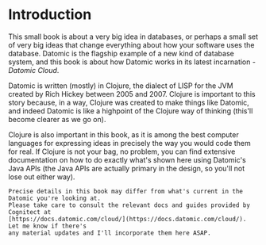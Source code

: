 # Introduction

This small book is about a very big idea in databases, or perhaps a small set of very big ideas that
change everything about how your software uses the database. Datomic is the flagship example of a new 
kind of database system, and this book is about how Datomic works in its latest 
incarnation - _Datomic Cloud_.

Datomic is written (mostly) in Clojure, the dialect of LISP for the JVM created by Rich Hickey between 2005
and 2007. Clojure is important to this story because, in a way, Clojure was created to make things like Datomic,
and indeed Datomic is like a highpoint of the Clojure way of thinking (this'll become clearer
as we go on). 

Clojure is also important in this book, as it is among the best computer languages for expressing ideas 
in precisely the way you would code them for real. If Clojure is not your bag, no problem, you can 
find extensive documentation on how to do exactly what's shown here using Datomic's Java APIs
(the Java APIs are actually primary in the design, so you'll not lose out either way).

~~~admonish warning
Precise details in this book may differ from what's current in the Datomic you're looking at. 
Please take care to consult the relevant docs and guides provided by Cognitect at 
[https://docs.datomic.com/cloud/](https://docs.datomic.com/cloud/). Let me know if there's
any material updates and I'll incorporate them here ASAP.
~~~



